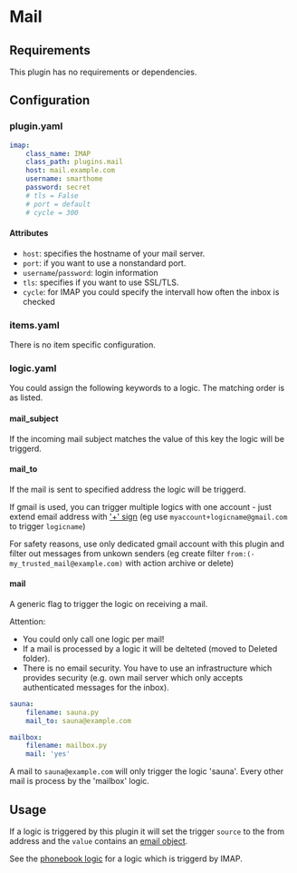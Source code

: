 # Mail

## Requirements

This plugin has no requirements or dependencies.

## Configuration

### plugin.yaml

```yaml
imap:
    class_name: IMAP
    class_path: plugins.mail
    host: mail.example.com
    username: smarthome
    password: secret
    # tls = False
    # port = default
    # cycle = 300
```

#### Attributes
  * `host`: specifies the hostname of your mail server.
  * `port`: if you want to use a nonstandard port.
  * `username`/`password`: login information
  * `tls`: specifies if you want to use SSL/TLS.
  * `cycle`: for IMAP you could specify the intervall how often the inbox is checked

### items.yaml

There is no item specific configuration.

### logic.yaml

You could assign the following keywords to a logic. The matching order is as listed.

#### mail_subject

If the incoming mail subject matches the value of this key the logic will be triggerd.

#### mail_to

If the mail is sent to specified address the logic will be triggerd.

If gmail is used, you can trigger multiple logics with one account - just extend email address
with ['+' sign](https://gmail.googleblog.com/2008/03/2-hidden-ways-to-get-more-from-your.html)
(eg use `myaccount+logicname@gmail.com` to trigger `logicname`)

For safety reasons, use only dedicated gmail account with this plugin and filter out messages
from unkown senders (eg create filter `from:(-my_trusted_mail@example.com)` with action archive
or delete)


#### mail

A generic flag to trigger the logic on receiving a mail.

Attention:
   * You could only call one logic per mail!
   * If a mail is processed by a logic it will be delteted (moved to Deleted folder).
   * There is no email security. You have to use an infrastructure which provides security (e.g. own mail server which only accepts authenticated messages for the inbox).

```yaml
sauna:
    filename: sauna.py
    mail_to: sauna@example.com

mailbox:
    filename: mailbox.py
    mail: 'yes'
```

A mail to `sauna@example.com` will only trigger the logic 'sauna'. Every other mail is process by the 'mailbox' logic.

## Usage

If a logic is triggered by this plugin it will set the trigger `source` to the from address and the `value` contains an [email object](http://docs.python.org/2.6/library/email.message.html).

See the [phonebook logic](https://github.com/smarthomeNG/smarthome/wiki/Phonebook) for a logic which is triggerd by IMAP.

